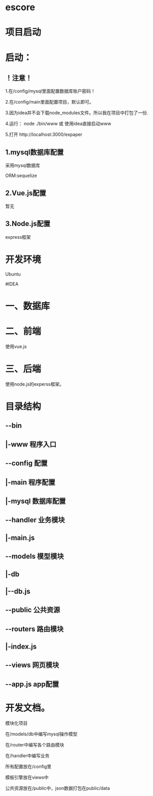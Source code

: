 # escore

# 项目启动

# 启动：

##  ！注意！

1.在/config/mysql里面配置数据库账户密码！

2.在/config/main里面配置项目，默认即可。

3.因为idea并不会下载node_modules文件。所以我在项目中打包了一份.

4.运行： node ./bin/www 或 使用idea直接启动www

5.打开 http://localhost:3000/expaper


## 1.mysql数据库配置

采用mysql数据库

ORM:sequelize

## 2.Vue.js配置

暂无

## 3.Node.js配置

express框架

# 开发环境

 Ubuntu

#IDEA

# 一、数据库

# 二、前端

使用vue.js


# 三、后端

使用node.js的experss框架。


# 目录结构

## --bin
## |-www		程序入口
## --config	配置
## |-main		程序配置
## |-mysql		数据库配置
## --handler	业务模块
## |-main.js
## --models	模型模块
## |-db
## |--db.js
## --public	公共资源
## --routers	路由模块
## |-index.js
## --views		网页模块
## --app.js	app配置

# 开发文档。

模块化项目 

在/models/db中编写mysql操作模型

在/router中编写各个路由模块

在/handler中编写业务

所有配置放在/config里

模板引擎放在views中

公共资源放在/public中，json数据打包在public/data